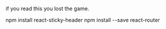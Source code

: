 if you read this you lost the game.

npm install react-sticky-header
 npm install --save react-router